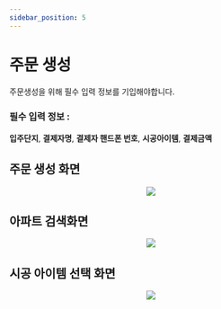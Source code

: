 ```yaml
---
sidebar_position: 5
---
```


# 주문 생성

주문생성을 위해 필수 입력 정보를 기입해야합니다.

### 필수 입력 정보 :
 **입주단지**, **결제자명**, **결제자 핸드폰 번호**, **시공아이템**, **결제금액**

## 주문 생성 화면

<p align='center'>
    <img
    src={require('./img/newOrder.png').default}
    className='webDocsImage'
    />
</p>

## 아파트 검색화면

<p align='center'>
    <img
    src={require('./img/searchApt.png').default}
    className='webDocsImage'
    />
</p>

## 시공 아이템 선택 화면

<p align='center'>
    <img
    src={require('./img/selectworkItem.png').default}
    className='webDocsImage'
    />
</p>
